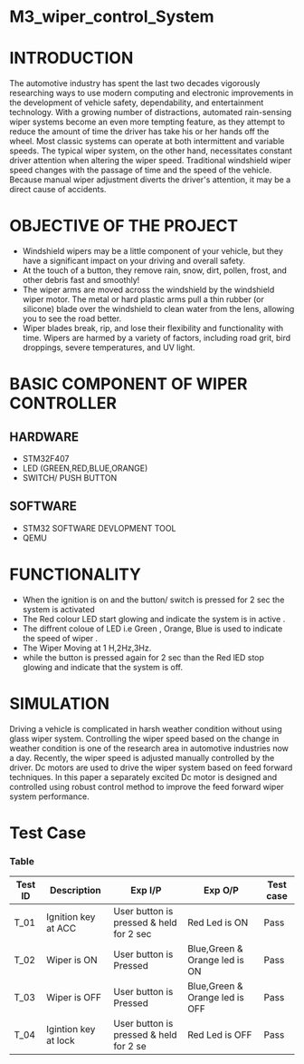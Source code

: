 # M3_wiper_control_System
# INTRODUCTION
The automotive industry has spent the last two decades vigorously researching ways to use modern computing and electronic improvements in the development of vehicle safety, dependability, and entertainment technology. With a growing number of distractions, automated rain-sensing wiper systems become an even more tempting feature, as they attempt to reduce the amount of time the driver has take his or her hands off the wheel. Most classic systems can operate at both intermittent and variable speeds. The typical wiper system, on the other hand, necessitates constant driver attention when altering the wiper speed. Traditional windshield wiper speed changes with the passage of time and the speed of the vehicle. Because manual wiper adjustment diverts the driver's attention, it may be a direct cause of accidents. 
# OBJECTIVE OF THE PROJECT
* Windshield wipers may be a little component of your vehicle, but they have a significant impact on your driving and overall safety.
* At the touch of a button, they remove rain, snow, dirt, pollen, frost, and other debris fast and smoothly!
* The wiper arms are moved across the windshield by the windshield wiper motor. The metal or hard plastic arms pull a thin rubber (or silicone) blade over the windshield to clean water from the lens, allowing you to see the road better.
* Wiper blades break, rip, and lose their flexibility and functionality with time. Wipers are harmed by a variety of factors, including road grit, bird droppings, severe temperatures, and UV light.
# BASIC COMPONENT OF WIPER CONTROLLER
## HARDWARE
* STM32F407
* LED (GREEN,RED,BLUE,ORANGE)
* SWITCH/ PUSH BUTTON
## SOFTWARE
* STM32 SOFTWARE DEVLOPMENT TOOL
* QEMU
#  FUNCTIONALITY
* When the ignition is on and the button/ switch is pressed for 2 sec the system is activated 
* The Red colour LED start glowing and indicate the system is in active .
* The diffrent coloue of LED i.e Green , Orange, Blue is used to indicate the speed of wiper .
* The  Wiper Moving at 1 H,2Hz,3Hz.
* while the button is pressed again for 2 sec than the Red lED stop glowing and indicate that the system is off.
# SIMULATION
Driving a vehicle is complicated in harsh weather condition without using glass wiper system. Controlling the wiper speed based on the change in weather condition is one of the research area in automotive industries now a day. Recently, the wiper speed is adjusted manually controlled by the driver. Dc motors are used to drive the wiper system based on feed forward techniques. In this paper a separately excited Dc motor is designed and controlled using robust control method to improve the feed forward wiper system performance.
# Test Case
### Table
| Test ID | Description | Exp I/P| Exp O/P|Test case
| --- | --- | --- | ---- |-----|
| T_01 |Ignition key at ACC |User button is pressed & held for 2 sec| Red Led is ON |Pass|
| T_02| Wiper is ON| User button is Pressed | Blue,Green & Orange led is ON |Pass|
| T_03 | Wiper is OFF|  User button is Pressed| Blue,Green & Orange led is OFF |Pass|
| T_04|Igintion key at lock |User button is pressed & held for 2 se| Red Led is OFF|Pass|\
